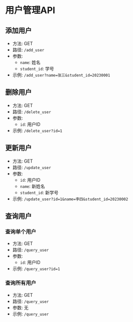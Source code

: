 # 用户管理API

## 添加用户
- 方法: GET
- 路径: `/add_user`
- 参数:
  - `name`: 姓名
  - `student_id`: 学号
- 示例: `/add_user?name=张三&student_id=20230001`

## 删除用户
- 方法: GET
- 路径: `/delete_user`
- 参数:
  - `id`: 用户ID
- 示例: `/delete_user?id=1`

## 更新用户
- 方法: GET
- 路径: `/update_user`
- 参数:
  - `id`: 用户ID
  - `name`: 新姓名
  - `student_id`: 新学号
- 示例: `/update_user?id=1&name=李四&student_id=20230002`

## 查询用户

### 查询单个用户
- 方法: GET
- 路径: `/query_user`
- 参数:
  - `id`: 用户ID
- 示例: `/query_user?id=1`

### 查询所有用户
- 方法: GET
- 路径: `/query_user`
- 参数: 无
- 示例: `/query_user`
